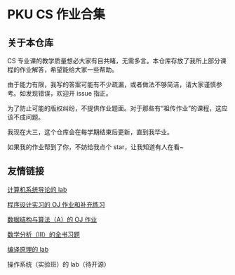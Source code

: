# PKU CS 作业合集

## 关于本仓库

CS 专业课的教学质量想必大家有目共睹，无需多言。本仓库存放了我所上部分课程的作业解答，希望能给大家一些帮助。

由于能力有限，我写的答案可能有不少疏漏，或者做法不够简洁，请大家谨慎参考。如发现错误，欢迎开 issue 指正。

为了防止可能的版权纠纷，不提供作业题面。对于那些有“祖传作业”的课程，这应该不成问题。

我现在大三，这个仓库会在每学期结束后更新，直到我毕业。

如果我的作业帮到了你，不妨给我点个 star，让我知道有人在看~

## 友情链接

[计算机系统导论的 lab](https://github.com/CS-icez/introduction-to-computer-systems)

[程序设计实习的 OJ 作业和补充练习](https://github.com/CS-icez/practice-of-programming-in-c-and-cpp)

[数据结构与算法（A）的 OJ 作业](https://github.com/CS-icez/data-structure-and-algorithm)

[数学分析（Ⅲ）的全书习题](https://www.zhihu.com/column/c_1593381605103681536)

[编译原理的 lab](https://github.com/CS-icez/SysY-Compiler)

操作系统（实验班）的 lab（待开源）